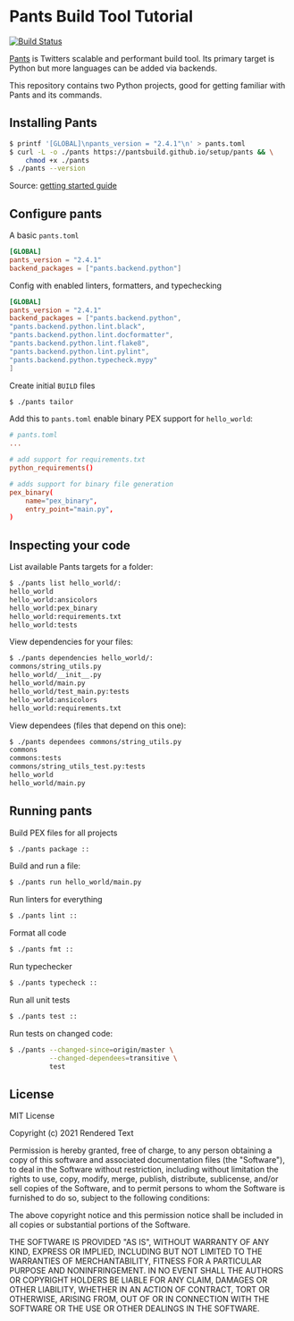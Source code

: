 # Pants Build Tool Tutorial

[![Build Status](https://semaphore-demos.semaphoreci.com/badges/semaphore-demo-python-pants-eins/branches/final.svg)](https://semaphore-demos.semaphoreci.com/projects/semaphore-demo-python-pants-eins)

[Pants](https://www.pantsbuild.org/) is Twitters scalable and performant build tool. Its primary target is Python but more languages can be added via backends.

This repository contains two Python projects, good for getting familiar with Pants and its commands.
## Installing Pants

```bash
$ printf '[GLOBAL]\npants_version = "2.4.1"\n' > pants.toml
$ curl -L -o ./pants https://pantsbuild.github.io/setup/pants && \
    chmod +x ./pants
$ ./pants --version
```

Source: [getting started guide](https://www.pantsbuild.org/docs/installation)
## Configure pants

A basic `pants.toml`

```toml
[GLOBAL]
pants_version = "2.4.1"
backend_packages = ["pants.backend.python"]
```

Config with enabled linters, formatters, and typechecking

```toml
[GLOBAL]
pants_version = "2.4.1"
backend_packages = ["pants.backend.python",
"pants.backend.python.lint.black",
"pants.backend.python.lint.docformatter",
"pants.backend.python.lint.flake8",
"pants.backend.python.lint.pylint",
"pants.backend.python.typecheck.mypy"
]
```

Create initial `BUILD` files
```bash
$ ./pants tailor
```

Add this to `pants.toml` enable binary PEX support for `hello_world`:

```toml
# pants.toml
...

# add support for requirements.txt
python_requirements()

# adds support for binary file generation
pex_binary(
    name="pex_binary",
    entry_point="main.py",
)
```

## Inspecting your code

List available Pants targets for a folder:

```bash
$ ./pants list hello_world/:
hello_world
hello_world:ansicolors
hello_world:pex_binary
hello_world:requirements.txt
hello_world:tests
```

View dependencies for your files:

```bash
$ ./pants dependencies hello_world/:
commons/string_utils.py
hello_world/__init__.py
hello_world/main.py
hello_world/test_main.py:tests
hello_world:ansicolors
hello_world:requirements.txt
```

View dependees (files that depend on this one):

```bash
$ ./pants dependees commons/string_utils.py
commons
commons:tests
commons/string_utils_test.py:tests
hello_world
hello_world/main.py
```


## Running pants

Build PEX files for all projects
```bash
$ ./pants package ::
```

Build and run a file:
```bash
$ ./pants run hello_world/main.py
```

Run linters for everything
```bash
$ ./pants lint ::
```

Format all code
```bash
$ ./pants fmt ::
```

Run typechecker
```bash
$ ./pants typecheck ::
```

Run all unit tests
```bash
$ ./pants test ::
```

Run tests on changed code:
```bash
$ ./pants --changed-since=origin/master \
          --changed-dependees=transitive \
          test
```

## License

MIT License

Copyright (c) 2021 Rendered Text

Permission is hereby granted, free of charge, to any person obtaining a copy of this software and associated documentation files (the "Software"), to deal in the Software without restriction, including without limitation the rights to use, copy, modify, merge, publish, distribute, sublicense, and/or sell copies of the Software, and to permit persons to whom the Software is furnished to do so, subject to the following conditions:

The above copyright notice and this permission notice shall be included in all copies or substantial portions of the Software.

THE SOFTWARE IS PROVIDED "AS IS", WITHOUT WARRANTY OF ANY KIND, EXPRESS OR IMPLIED, INCLUDING BUT NOT LIMITED TO THE WARRANTIES OF MERCHANTABILITY, FITNESS FOR A PARTICULAR PURPOSE AND NONINFRINGEMENT. IN NO EVENT SHALL THE AUTHORS OR COPYRIGHT HOLDERS BE LIABLE FOR ANY CLAIM, DAMAGES OR OTHER LIABILITY, WHETHER IN AN ACTION OF CONTRACT, TORT OR OTHERWISE, ARISING FROM, OUT OF OR IN CONNECTION WITH THE SOFTWARE OR THE USE OR OTHER DEALINGS IN THE SOFTWARE.



